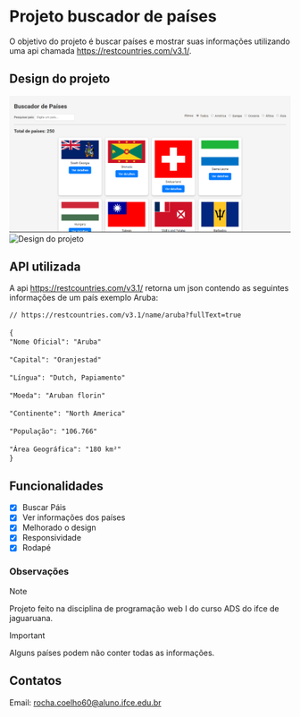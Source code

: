 # Projeto buscador de países

O objetivo do projeto é buscar países e mostrar suas informações utilizando uma api chamada https://restcountries.com/v3.1/.

## Design do projeto

![Design do projeto](imagemreadme.png)
![Design do projeto](imagereadme2.png)

## API utilizada

A api https://restcountries.com/v3.1/ retorna um json contendo as seguintes informações de um país exemplo Aruba:

```
// https://restcountries.com/v3.1/name/aruba?fullText=true

{
"Nome Oficial": "Aruba"

"Capital": "Oranjestad"

"Língua": "Dutch, Papiamento"

"Moeda": "Aruban florin"

"Continente": "North America"

"População": "106.766"

"Área Geográfica": "180 km²"
}
```

## Funcionalidades

- [x] Buscar Páis
- [x] Ver informações dos países
- [x] Melhorado o design
- [x] Responsividade
- [x] Rodapé

### Observações

> [!NOTE]
> Projeto feito na disciplina de programação web I do curso ADS do ifce de jaguaruana.

> [!IMPORTANT]
> Alguns países podem não conter todas as informações.

## Contatos

Email: rocha.coelho60@aluno.ifce.edu.br
